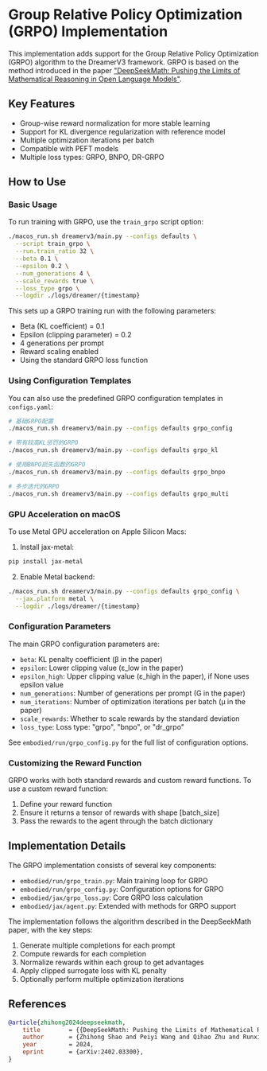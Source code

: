 # Group Relative Policy Optimization (GRPO) Implementation

This implementation adds support for the Group Relative Policy Optimization (GRPO) algorithm to the DreamerV3 framework. GRPO is based on the method introduced in the paper ["DeepSeekMath: Pushing the Limits of Mathematical Reasoning in Open Language Models"](https://huggingface.co/papers/2402.03300).

## Key Features

- Group-wise reward normalization for more stable learning
- Support for KL divergence regularization with reference model
- Multiple optimization iterations per batch
- Compatible with PEFT models
- Multiple loss types: GRPO, BNPO, DR-GRPO

## How to Use

### Basic Usage

To run training with GRPO, use the `train_grpo` script option:

```bash
./macos_run.sh dreamerv3/main.py --configs defaults \
  --script train_grpo \
  --run.train_ratio 32 \
  --beta 0.1 \
  --epsilon 0.2 \
  --num_generations 4 \
  --scale_rewards true \
  --loss_type grpo \
  --logdir ./logs/dreamer/{timestamp}
```

This sets up a GRPO training run with the following parameters:
- Beta (KL coefficient) = 0.1
- Epsilon (clipping parameter) = 0.2
- 4 generations per prompt
- Reward scaling enabled
- Using the standard GRPO loss function

### Using Configuration Templates

You can also use the predefined GRPO configuration templates in `configs.yaml`:

```bash
# 基础GRPO配置
./macos_run.sh dreamerv3/main.py --configs defaults grpo_config

# 带有较高KL惩罚的GRPO
./macos_run.sh dreamerv3/main.py --configs defaults grpo_kl

# 使用BNPO损失函数的GRPO
./macos_run.sh dreamerv3/main.py --configs defaults grpo_bnpo

# 多步迭代的GRPO
./macos_run.sh dreamerv3/main.py --configs defaults grpo_multi
```

### GPU Acceleration on macOS

To use Metal GPU acceleration on Apple Silicon Macs:

1. Install jax-metal:
```bash
pip install jax-metal
```

2. Enable Metal backend:
```bash
./macos_run.sh dreamerv3/main.py --configs defaults grpo_config \
  --jax.platform metal \
  --logdir ./logs/dreamer/{timestamp}
```

### Configuration Parameters

The main GRPO configuration parameters are:

- `beta`: KL penalty coefficient (β in the paper)
- `epsilon`: Lower clipping value (ε_low in the paper)
- `epsilon_high`: Upper clipping value (ε_high in the paper), if None uses epsilon value
- `num_generations`: Number of generations per prompt (G in the paper)
- `num_iterations`: Number of optimization iterations per batch (μ in the paper)
- `scale_rewards`: Whether to scale rewards by the standard deviation
- `loss_type`: Loss type: "grpo", "bnpo", or "dr_grpo"

See `embodied/run/grpo_config.py` for the full list of configuration options.

### Customizing the Reward Function

GRPO works with both standard rewards and custom reward functions. To use a custom reward function:

1. Define your reward function
2. Ensure it returns a tensor of rewards with shape [batch_size]
3. Pass the rewards to the agent through the batch dictionary

## Implementation Details

The GRPO implementation consists of several key components:

- `embodied/run/grpo_train.py`: Main training loop for GRPO
- `embodied/run/grpo_config.py`: Configuration options for GRPO
- `embodied/jax/grpo_loss.py`: Core GRPO loss calculation
- `embodied/jax/agent.py`: Extended with methods for GRPO support

The implementation follows the algorithm described in the DeepSeekMath paper, with the key steps:

1. Generate multiple completions for each prompt
2. Compute rewards for each completion
3. Normalize rewards within each group to get advantages
4. Apply clipped surrogate loss with KL penalty
5. Optionally perform multiple optimization iterations

## References

```bibtex
@article{zhihong2024deepseekmath,
    title        = {{DeepSeekMath: Pushing the Limits of Mathematical Reasoning in Open Language Models}},
    author       = {Zhihong Shao and Peiyi Wang and Qihao Zhu and Runxin Xu and Junxiao Song and Mingchuan Zhang and Y. K. Li and Y. Wu and Daya Guo},
    year         = 2024,
    eprint       = {arXiv:2402.03300},
}
``` 
